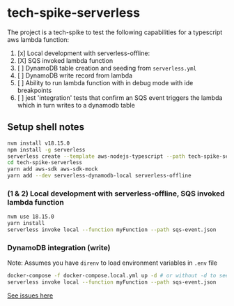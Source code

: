 # tech-spike-serverless

The project is a tech-spike to test the following capabilities for a typescript aws lambda function:

1. [x] Local development with serverless-offline:
2. [X] SQS invoked lambda function
3. [ ] DynamoDB table creation and seeding from `serverless.yml`
4. [ ] DynamoDB write record from lambda
5. [ ] Ability to run lambda function with in debug mode with ide breakpoints
6. [ ] jest 'integration' tests that confirm an SQS event triggers the lambda which in turn writes to a dynamodb table

## Setup shell notes

```bash
nvm install v18.15.0
npm install -g serverless
serverless create --template aws-nodejs-typescript --path tech-spike-serverless
cd tech-spike-serverless
yarn add aws-sdk aws-sdk-mock 
yarn add --dev serverless-dynamodb-local serverless-offline
```

### (1 & 2) Local development with serverless-offline, SQS invoked lambda function

```bash
nvm use 18.15.0
yarn install
serverless invoke local --function myFunction --path sqs-event.json
```

### DynamoDB integration (write)

Note: Assumes you have `direnv` to load environment variables in `.env` file


```bash
docker-compose -f docker-compose.local.yml up -d # or without -d to see logs, but requires separate terminal window
serverless invoke local --function myFunction --path sqs-event.json
```

[See issues here](https://github.com/camstuart/tech-spike-serverless/issues)